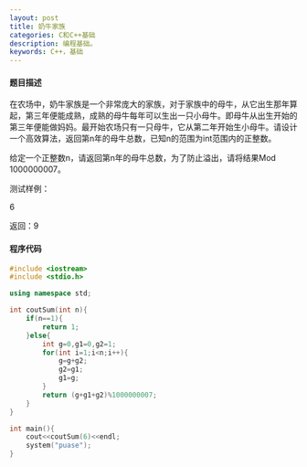 ```yaml
---
layout: post
title: 奶牛家族
categories: C和C++基础
description: 编程基础。
keywords: C++，基础
---
```


#### 题目描述

在农场中，奶牛家族是一个非常庞大的家族，对于家族中的母牛，从它出生那年算起，第三年便能成熟，成熟的母牛每年可以生出一只小母牛。即母牛从出生开始的第三年便能做妈妈。最开始农场只有一只母牛，它从第二年开始生小母牛。请设计一个高效算法，返回第n年的母牛总数，已知n的范围为int范围内的正整数。

给定一个正整数n，请返回第n年的母牛总数，为了防止溢出，请将结果Mod 1000000007。

测试样例：

6

返回：9

#### 程序代码

```cpp
#include <iostream>
#include <stdio.h>

using namespace std;

int coutSum(int n){
	if(n==1){
		return 1;
	}else{
		int g=0,g1=0,g2=1;
		for(int i=1;i<n;i++){
			g=g+g2;
			g2=g1;
			g1=g;
		}
		return (g+g1+g2)%1000000007;
	}
}

int main(){
	cout<<coutSum(6)<<endl;
	system("puase");
}
```